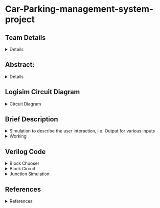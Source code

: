 # Car-Parking-management-system-project

## Team Details
<details>
<summary>Details</summary>
    
> Semester: 3rd Sem B. Tech. CSE
>Section: S1

* Member-1:Konatham Naga Mukesh,221CS132 ```konathamnagamukesh.221cs132.nitk.edu.in```
* Member-2:Lakkimsetti Sreayas,221CS134,```mrlakkimsettisreyas.221cs134@nitk.edu.in```
* Member-3:Tanay Shekokar,221CS159,```tanayshekokar.221cs159@nitk.edu.in```

</details>

## Abstract:
<details>
<summary>Details</summary>
With the growing issues of urbanization and limited parking resources, developing a user-friendly Parking Management System is critical. This project provides a comprehensive system that combines parking slot occupancy detection and real-time slot availability display, with the user experience and parking facility efficiency as the top priorities. This method aims to address frequent urban difficulties such as traffic congestion and long parking search periods, which annoy vehicle owners. By utilizing modern occupancy sensors, central control units, and digital displays, we hope to simplify the parking experience. It detects car presence reliably, updates real-time slot availability, and communicates this information to users, minimizing the time and effort required to find a parking spot. Our unique contribution is the seamless integration of these components, which improves customer pleasure while optimizing space utilization. The system keeps track of entry and exit times, which can be utilized for security and auditing. Furthermore, the obtained data can guide future improvements and data-driven decision-making.

Our Parking Management System, by focusing on improving user experience and facility management, provides a realistic answer to the issues faced by urban parking, ultimately leading to more efficient and user-centric urban transportation solutions.
</details>

## Logisim Circuit Diagram

<details>
<summary>Circuit Diagram</summary>

![image](https://github.com/nagamukesh/Car-Parking-management-system-project/assets/112798996/57034059-12f0-4148-b103-b06a6ab30bfd)

</details>


## Brief Description

<details>
<summary>Simulation to describe the user interaction, i.e. Output for various inputs</summary>
Let us say this is how the screen looks originally
    
![image](https://github.com/nagamukesh/Car-Parking-management-system-project/assets/112798996/76565e3f-5761-4bcb-bc99-0788351c73bb)


Each Block is given a button labeled 0,1,2... Depending on block number Over here, each block has 3 LEDs. If the LED is switched on, it means that a particular parking slot in that block is filled Looking at this diagram, the user can choose which block he wants to park in. NOTE: Junction 1 is the entrance. Let us say, the user wants to park in block 2 He presses the button for block 2.
![image](https://github.com/nagamukesh/Car-Parking-management-system-project/assets/112798996/4b575ae2-7cb5-4045-8e07-add99371f13e)


NOTE: Junction 1 is the entrance. Now, as we can see, the path to Junction2 is generated. At junction1, the north led is on, which means at junction1, the user must go straight. At junction 2, the west led is on, which means at junction 2, the user must go right. If the user follows the above instructions, he will reach the road from which he can enter the parking slot. Now, when the user enters the 3rd slot at block 2. The third sensor(clock), which is present at the entrance of the slot turns on. Which means, the person is going to enter that slot.

![image](https://github.com/nagamukesh/Car-Parking-management-system-project/assets/112798996/ba81b384-edf0-40fc-8a93-e4f9dcd8dcaf)


Now that this clock is turned on, the path towards block 2 disappears. Bcos the car will be parked in this slot now, and thus doesn't need the directions anymore. Once the car parks in that slot, he will cross the entrance of that slot. Thus, the sensor(clock) for that slot becomes 0 again.

![image](https://github.com/nagamukesh/Car-Parking-management-system-project/assets/112798996/4bcd3658-5490-4240-a59f-4a27f580cf7d)

As we can see,
Now, on the screen, we can see that the third slot of block 2 which was previously empty
is now full as displayed by the LED after the current user parked in that slot
Now, let us see what happens in the case of the next user
Let us say, the user presses the block2 button and releases it

![image](https://github.com/nagamukesh/Car-Parking-management-system-project/assets/112798996/b05b1c2c-d404-4a54-b7d2-e1a52c8a40d3)


even though there are no vacant parking slots
No path to that block will be shown bcos, that block has no vacant slots

So, the user must select another block
Let us assume the user chooses block 0 now
He presses and releases the button for block 0

![image](https://github.com/nagamukesh/Car-Parking-management-system-project/assets/112798996/75a871a3-6f8e-44b7-8311-7797a36e9278)


Now, the path for junction 0 is displayed as we can see from the code
Go straight from junction1
Go straight at junction2
Take a left at junction3
But, let us say, the user doesn't follow the path and goes to block 6
And parks in the first slot
Now, when the user enters the 1st slot at block6
The first sensor(clock), which is present at the entrance of the slot turns on
This means, the person is going to enter that slot

![image](https://github.com/nagamukesh/Car-Parking-management-system-project/assets/112798996/ef5d77c5-6366-41a7-810c-e294d3fcca59)


Now that this clock is turned on, the path towards block0 disappears
Bcos the car will be parked in this slot now, and thus doesn't need the directions
anymore
Once the car parks in that slot
He will cross the entrance of that slot
Thus, the sensor(clock) for that slot becomes 0 again

As we can see,
Now, on the screen, we can see that the first slot of block 6 which was previously empty
is now full as displayed by the LED after the current user parked in that slot
Now let us say, the car in the 2nd slot from block 1 is leaving
Bcos, the car is leaving, it passes through the entrance of that slot
So that sensor(clock) becomes 1

![image](https://github.com/nagamukesh/Car-Parking-management-system-project/assets/112798996/c7540a5d-5929-4425-a727-62e989de29b3)


Now when he leaves that slot,
The clock sensor becomes 0 again
![image](https://github.com/nagamukesh/Car-Parking-management-system-project/assets/112798996/a5f94374-2776-436a-927f-796796b0a17a)


As we can see,

The 2nd slot of block1, which was previously filled is now empty
Thus, there is a vacant spot available in block1 now
So, if the next user presses the block1 button, the path to block1 will be displayed

![image](https://github.com/nagamukesh/Car-Parking-management-system-project/assets/112798996/425d5f09-3126-47b0-b119-3361d023cae8)


The aforementioned scenario seamlessly amalgamates all potential possibilities and
eloquently articulates the ensuing outcomes therewithin.
And this thus, explains what the project does
We will soon explain the work in the next section

</details>


<details>
<summary>Working</summary>
<details>

<summary>Introduction</summary>
Let us go in sequential order, starting from pressing a button until parking in a slot
Where the work will be explained step by step,
and each component will be explained on its first occurrence based on the above-order

The user starts by pressing a button for a particular block
The way a button works it
When it is pressed, it is considered that the input is 1
The input for the next component will be the AND of the button input (which is 1) as long
as it is pressed and the availability of a free slot in that block
If a free slot is available, it returns 1, so when the button is pressed, the input will be 1&1
which is 1

![image](https://github.com/nagamukesh/Car-Parking-management-system-project/assets/112798996/e0ba9bb3-e699-499b-a70d-5ec4905e44e5)

As we can see, only 3 slots are filled as per the LEDs
This means a free slot is available
When the button is pressed, the output is 1

![image](https://github.com/nagamukesh/Car-Parking-management-system-project/assets/112798996/81c2b47b-bd46-498e-a035-32b181c6e745)


What will happen after this button press is that the path to this block will be displayed by
the junctions that are triggered by the 1 output that we get when the button is
pressed.

If no free slot is available, it returns 0, so when the button is pressed, the input will be 1&0
which is 0, i.e. there is no change in the circuit and input from this side will remain 0.
By default, the input from this block will be 0.

![image](https://github.com/nagamukesh/Car-Parking-management-system-project/assets/112798996/0effc873-0b22-47e5-bbdc-3cfc5c5ce425)

As we can see, bcos all 3 LEDs are blinking, no free slot is available, so even though the
the button is pressed, the output will be 0.
Bcos, there is no change in the output, pressing the button in this situation won't change
anything
Bcos this block is filled, a path to this block won't be shown
This input is connected to the BlockChooser
The input from Block i is connected to the ith port of BlockChooser
The Block Chooser will eventually return the BlockNumber of the most recent button
which is pressed.

![image](https://github.com/nagamukesh/Car-Parking-management-system-project/assets/112798996/56293da8-c787-418f-9dec-d96e69128c34)

How this works is
If button 2 was pressed, the input 2 becomes 1
And simultaneously the clock tick for each flipflop changes from 0 to 1
Bcos the OR gate whose output was initially 0
Returns 1 now
And the output for the flipflop connected to input 2, becomes 1

![image](https://github.com/nagamukesh/Car-Parking-management-system-project/assets/112798996/d4269b5b-47db-4000-ab51-b6a83051a8b8)


Now, bcos the clock is not ticking and is fixed at 1, even if the user presses multiple
buttons, only the 2nd flipflop output will be considered,
bcos until the next clock tick, the previous output will be displayed,
bcos the OR gate still remains at 1 for the added 1 input,
the clock tick doesn't change and is still at 1

![image](https://github.com/nagamukesh/Car-Parking-management-system-project/assets/112798996/ddf11210-50cc-49d2-9c0d-31d41cf87727)


Now, after the path is generated, which will be explained later
The user will leave,
So he is not pressing any button now
after releasing the buttons
The OR gate returns 0 bcos all inputs are 0
So the next clock tick is activated
So the previous input which is block 2 will be shown until another button is pressed

![image](https://github.com/nagamukesh/Car-Parking-management-system-project/assets/112798996/74f0bf4b-09fe-46e1-ac1f-8197f3115fe9)
</details>

<details>
<summary>Priority Encoder</summary>
8 outputs connected from 8 D flipflops corresponding to their 8 respective inputs as per
the above diagram will be taken as the corresponding inputs for the Priority Encoder
The Component marked Pri, is a Priority Encoder
Block 0 is input 0 in Pri
Block 1 is input 1 in Pri, and so on......
Note: Block 7 is a special button whose functionality will be explained later on
The Priority Encoder gives Block Number in binary form as output

As we can see, after pressing the button for Block2, The block number is 010 which is
the binary representation for Block2
Block2 will be the output until another clock tick/change, i.e. another button is
pressed, so the code will keep displaying the path for block2 until another button is
pressed (which will be button 7, the reason will be explained later)
Now, this output block number will be taken as input for Path Generator

![image](https://github.com/nagamukesh/Car-Parking-management-system-project/assets/112798996/0ea967e5-bcf8-4f55-9aa3-d4b87afc18bd)


</details>

<details>
<summary>Path Generator</summary>
The PathGenerator will give PathData as output which will be used by the junctions to
display the path, i.e. which direction to go towards at each potential junction the user will
encounter to go to that path.

![image](https://github.com/nagamukesh/Car-Parking-management-system-project/assets/112798996/c10fb0dd-707b-429f-9547-8e9ca188a41b)

This operation is performed using a multiplexer
The Input at port k will be the PathData for Block Number k
And the selected input will be block number
So, depending on the block number, the path is given
If the block number is 3, the PathData to reach Block 3 is an output
Same for all blocks.
This operation is performed using a multiplexer

Now, let me explain what PathData means and what each junction is supposed to do
and does for particular PathData. After doing so, I’ll explain the junction layout for the
above example.

The Path Generator will generate PathData to reach the particular Block Number
PathData is essentially an 8-bit data, which gives information that represents a path.

The first 2 bits represent the direction to take at the first encountered junction
The next 2 bits represent the direction to take at the second encountered junction
The next 2 bits represent the direction to take at the third encountered junction
And so on...
Note: At each junction,
We can extract the first 2 bits from PathData and call it direction
From the first 2 bits of PathData
11 represents the front direction
10 represents the left direction
01 represents the right direction
00 is used for termination
(bcos we don't want the user to take a U-turn to reach their block, we don't use 00 to
represent the back direction. And after we reached all necessary junctions, the remaining
PathData will be 00______, the reason will be explained later, so we do not want any more
junctions to display anything)
And left shift by 2, so that at the next junction, we can use the next 2 bits for direction
Let input direction signify the direction from which, each junction receives the input
With regards to input direction at the junction, let
00 represent south
01 represent west
10 represent east
11 represent north

Here is a truth table signifying which light (NORTH, SOUTH, EAST, or WEST) of the
junction must be displayed depending on the input direction and
Depending on the direction of encountering the junction and the direction displayed based
on the 2 data inputs, here is a truth table

![image](https://github.com/nagamukesh/Car-Parking-management-system-project/assets/112798996/8a2b2964-da17-4e98-a5ee-04cd748f1383)

In this direction, the input direction is 00, i.e. south
If the input is 11, we must go front from the south direction which signifies north, north light is on
If the Input is 10, we must go left from the south direction which signifies west, The west light is on
If the Input is 01, we must go right from the south direction which signifies east, The east light is on
If the input is 00, no light will be on

![image](https://github.com/nagamukesh/Car-Parking-management-system-project/assets/112798996/0173e79d-3a84-4172-8d41-b239b1ec74c6)

In this direction, the input direction is 11, i.e. north
If the input is 11, we must go front from the north direction which signifies south, the south light is
on
If the Input is 10, we must go left from the north direction which signifies east, The east light is on
If the Input is 01, we must go right from the north direction which signified west, The west light is on
If the input is 00, no light will be on

![image](https://github.com/nagamukesh/Car-Parking-management-system-project/assets/112798996/98ba5691-0520-4428-8872-7bcc4da4de4c)

In this direction, the input direction is 10, i.e. west
If the input is 11, we must go front from the west direction which signifies east, east light is on
If the Input is 10, we must go left from the west direction which signifies north, the north light is on
If the Input is 01, we must go right from the west direction which signified south, The south light is
on
If the input is 00, no light will be on

![image](https://github.com/nagamukesh/Car-Parking-management-system-project/assets/112798996/b87af889-1e24-4e8a-9391-d848b439cb0c)

In this direction, the input direction is 10, i.e. east
If the input is 11, we must go front from the east direction which signifies west, the west light is on
If the Input is 10, we must go left from the east direction which signifies south, The south light is on
If the Input is 01, we must go right from the east direction which signified north, The north light is on
If the input is 00, no light will be on
Let us assume the display is 0 when direction from path data is 00 to simplification
easier,
We can add each light with a display so that nothing is displayed when the display is 0
So dis= dir[0] & dir[1];

</details>

<details>
<summary>Truth Table</summary>
Here is a truth table signifying the same

![image](https://github.com/nagamukesh/Car-Parking-management-system-project/assets/112798996/dd9924f2-1ed3-4082-82f2-ecd63405d3f9)

Using the same conventions for north as 11, south as 00, east as 01 and west as 10
I want the Output Direction to be the input direction for the next junction
So, if there is a junction with multiple outputs, we know what is the input direction
for the next junction directly, so we do not need to initialize the Input Direction for further
junction except at Junction1 for the entrance
So the light that must be displayed must be reversed to the Output Direction
Therefore
North Light for Output Direction 00
South Light for Output Direction 11
East Light for Output direction 10
West Light for Output Direction 01
And I can decide whether the particular light must be output using this
assign NL = dis && (!OutputDir[1] && !OutputDir[0]);
assign SL = dis && (OutputDir[1] && OutputDir[0]);
assign EL = dis && (OutputDir[1] && !OutputDir[0]);
assign WL = dis && (!OutputDir[1] && OutputDir[0]);
If we don't encounter 00, dis will be 1
So the above and condition wont be affected

If we encounter a 00, no light is displayed
Cos all lights will give output 0 with dis as 0 in and gate
And, later on, we’ll see that if no light is displayed, the path is complete,
thus we need not display anything,
Thus the next junction need not display anything
so we can set the first two inputs of path data as 00 for the next junction
So that the next junction doesn't display anything

So truth table for Output Direction is opposite to the Light which should be shown
Truth Table for Output Direction

![image](https://github.com/nagamukesh/Car-Parking-management-system-project/assets/112798996/d3bed5cd-15b3-46f8-94d5-a23f3d1ad4eb)

</details>

<details>
<summary>K-Map</summary>
K-Map for OutputDir[1] is

![image](https://github.com/nagamukesh/Car-Parking-management-system-project/assets/112798996/9c18c71d-f476-4d38-8f5a-bfc09b7a8fe0)

Note: if dir is 10, dir[1] is 1 & dir[0] is 0
The function is
assign OutputDir[1] = (!dir[1] && !dir[0] && !InputDir[1])
|| (!dir[1] && dir[0] && !InputDir[0])
|| (dir[1] && dir[0] && InputDir[1])
|| (dir[1] && !dir[0] && InputDir[0]);

Based on how the function is,
We can use a multiplexer
So the effective code is
mux m1(!InputDir[1],!InputDir[0],InputDir[0],InputDir[1],dir,OutputDir[1]);

Similarly, for OutputDirection[0]
As per the truth table, the K-map is

![image](https://github.com/nagamukesh/Car-Parking-management-system-project/assets/112798996/ca2a2d55-dece-4614-9dc3-b0403a7b30f3)

function is
assign OutputDir[0] = (!dir[1] && !dir[0] && !InputDir[0])

|| (!dir[1] && dir[0] && InputDir[1])
|| (dir[1] && dir[0] && InputDir[0])
|| (dir[1] && !dir[0] && !InputDir[1]);

Based on how the function is,
We can use a multiplexer
So the effective code is
mux m2(!InputDir[0],InputDir[1],!InputDir[1],InputDir[0],dir,OutputDir[0]);

</details>

<details>
<summary>Path Display and Parking of the Car</summary>

After this, if the next junction is at the left
For the junction at the left
The code returns the shifted path data, after the left shift of 2
assign NewPath = PathData << 2;
Note that, each junction can receive input from only one direction.
We are doing so to optimize the project by the usage of a lesser number of
components.
To do so, we need to ensure that the chosen PathDatas adhere to the above
conditions.
So, what we do is, when we choose the path data, we ensure that, in every PathData,
if a junction is to be encountered, the path to that junction will be unique.
This means the input direction to that junction will be unique,
Therefore, only one input direction for each junction.
This is the path data for each block for the parking layout

![image](https://github.com/nagamukesh/Car-Parking-management-system-project/assets/112798996/ef93086d-707d-43ac-9747-31375d5a1d99)

And this is the parking layout:

![image](https://github.com/nagamukesh/Car-Parking-management-system-project/assets/112798996/f176ff00-1fd6-42e4-a841-71afbb1024dd)

Now for our layout
Junction 1 passes New Pathdata to Junction 2 from the south direction
If the north light is displayed, it means we are supposed to go to Junction 2
So the first 2 characters will remain the same in NewPath so for junction1
(We make the first 2 characters 00 if we are not supposed to go in that direction, in this
case, when North Light is 00)
Junction1 j1(InputDir,PathData,NL1,SL1,EL1,WL1,OutputDir1,NewPath1);
assign InputDir2 = OutputDir1;
assign PathData2[7] = NewPath1[7] && NL1;
assign PathData2[6] = NewPath1[6] && NL1;
assign PathData2[5:0] = NewPath1[5:0];

Junction 2 passes New Pathdata to Junction 3 from the west direction is east light is on
And Junction4 from the north direction if the north light is on
If East light is on, the next junction we must go to is Junction 3
So we can add the first two digits of NewPath of Junction3 with the East Light so that for
junction3, path data will give output based on the next two digits in Path data
Because we are doing and with east lights,
If the north light was switched on and the east light was switched off, we were not supposed
to go to junction3
So the NewPath for Junction3’s first 2 digits will be 00
This means, nothing will be displayed at Junction3
We similarly do the same with North Light for Junction4

Junction2 j2(InputDir2,PathData2,NL2,SL2,EL2,WL2,OutputDir2,NewPath2);
assign InputDir3 = OutputDir2;
assign PathData3[7] = NewPath2[7] && EL2;
assign PathData3[6] = NewPath2[6] && EL2;
assign PathData3[5:0] = NewPath2[5:0];
assign InputDir4 = OutputDir2;
assign PathData4[7] = NewPath2[7] && NL2;
assign PathData4[6] = NewPath2[6] && NL2;
assign PathData4[5:0] = NewPath2[5:0];

Junction 3 and 4 don't pass New Pathdata to any junction
So the code for them is
Junction3 j3(InputDir3,PathData3,NL3,SL3,EL3,WL3);
Junction4 j4(InputDir4,PathData4,NL4,SL4,EL4,WL4);

Let us assume the PathData is 11111000

![image](https://github.com/nagamukesh/Car-Parking-management-system-project/assets/112798996/9c08c88d-e4d1-41ac-af3f-8608aed66dcd)


In this case, the PathData to Block0 is 11111000
As we can see
We will encounter junction1 from the south, so the input direction is 00 and at junction1, we
consider the first 2 bits from PathData which are 11
Junction displays north light
After the left shift, the new path data is 11100000 for Junction 2
We will encounter junction2 from the south, so the input direction is 00 and at junction2, we
consider the first 2 bits from PathData which are 11
Junction displays north light
Because we chose north light
We pass data to junction 4 and 0s to junction 3
Due to this junction 3 doesn't display anything
After the left shift, the new path data is 10000000 for Junction 4
As we can see
We will encounter junction1 from the south, so the input direction is 00 and at junction1, we
consider the first 2 bits from PathData which are 10
Junction displays east light
There are no more junctions, so the code ends

Now, for the Car sensors,
Let us take an example
Now, when the user enters the 3rd slot at block2
The third sensor(clock), which is present at the entrance of the slot turns on
This means the person is going to enter that slot

![image](https://github.com/nagamukesh/Car-Parking-management-system-project/assets/112798996/73eeca26-5ae7-4577-885b-cb8b076e6712)


Now that this clock is turned on, the path towards block2 disappears
Bcos the car will be parked in this slot now, and thus doesnt need the directions
anymore
This is done by using button7 which will always display path 00000000 throught which
none of the junctions display anything
This button input is connected for port7 in block chooser
Button 7 is an xor gate to all 21 clocks
Earlier all clocks were 0, so 0 1s, even parity, so XOR returns 0
So button 7 is not chosen
NOTE: just saying button, but it is not realy a button
But when that clock is turned on while car is entering
1 clock shows 1, so 1 1 times, odd parity, so XOR returns 1
So button 7 is chosen, and as mentioned earlier, all junctions dont display anything
Once the car parks in that slot
He will cross the entrance of that slot
Thus, the sensor(clock) for that slot becomes 0 again

Button 7 is an xor gate to all 21 clocks
again all clocks were 0, so 0 1s, even parity, so XOR returns 0
So button 7 is not chosen
So as per the PathChooser code, the output is block7 for which all junctions still display
nothing

![image](https://github.com/nagamukesh/Car-Parking-management-system-project/assets/112798996/ae2fd992-acf7-4bc6-8065-1b8871b5adae)


As we can see,
Now, on the screen, we can see that the third slot of block 2 which was previously empty
is now full as displayed by the LED after the current user parked in that slot

</details>

</details>

## Verilog Code

<details>
<summary>Block Chooser</summary>

    
//NOTE: Input B7 will be XOR of all sensors(clocks) present for each slot
//The output block number will be the button number which is pressed last (when slot is empty, which is handled in logisim)
//Bk is actually is button pressed & if free slot is available(from BlockCircuit code)
//Note, simulation may not seem perfect since it is not that very feasible to simulate buttons through veriolog
```
module dflipflop (input D, input CKT, output reg Q);
    always @(posedge CKT) begin
        Q <= D;
    end
endmodule

module PriorityEncoder(i,y);
    input [7:0]i;
    output [2:0]y;

    assign y[2]=i[4] | i[5] | i[6] | i[7];
    assign y[1]=i[2] | i[3] | i[6] | i[7];
    assign y[0]=i[1] | i[3] | i[5] | i[7];

endmodule

module BlockChooser(B,F);
    input [7:0]B;
    wire CKT;
    wire [7:0]W;
    output [2:0]F;

    or O1(CKT,B[0],B[1],B[2],B[3],B[4],B[5],B[6],B[7]);
    
    dflipflop s0 (.D(B[0]), .CKT(CKT), .Q(W[0]));
    dflipflop s1 (.D(B[1]), .CKT(CKT), .Q(W[1]));
    dflipflop s2 (.D(B[2]), .CKT(CKT), .Q(W[2]));
    dflipflop s3 (.D(B[3]), .CKT(CKT), .Q(W[3]));
    dflipflop s4 (.D(B[4]), .CKT(CKT), .Q(W[4]));
    dflipflop s5 (.D(B[5]), .CKT(CKT), .Q(W[5]));
    dflipflop s6 (.D(B[6]), .CKT(CKT), .Q(W[6]));
    dflipflop s7 (.D(B[7]), .CKT(CKT), .Q(W[7]));
    
    PriorityEncoder p1(B,F);

endmodule


module BlockChooser_tb;

reg [7:0]B;
wire [2:0]F;

BlockChooser b1(B,F);

initial begin
    $dumpfile("BlockChooser.vcd");
    $dumpvars(0,BlockChooser_tb);
end
initial begin
    $display("|B0 |B1 |B2 |B3 |B4 |B5 |B6 |B7 | BlockNumber |");
    $monitor("| %b | %b | %b | %b | %b | %b | %b | %b |     %b     |",B[0],B[1],B[2],B[3],B[4],B[5],B[6],B[7],F);
    
    //Let B and be something intially
    B=8'b10000000;
    
    //let Button 5 be pressed now
    #110 B=8'b00100000;
    //button is released now

    //For a while no button is pressed 
    //But still, path to block 5 is shown

    //When car is parked, button 7 will get activated
    //Can be understood from logisim code
    //When car is entering, only 1 out of the 21 sensors(clocks) is 1 (odd parity, so xor gives 1 as output)
    //So the xor part will give output 1 which is button 7 
    //So button 7 is pressed technically
    //Once the car is parked
    //That sensor(clock) will return 0  
    //So xor of all will become 0 again, as 0 sensors are 1 (0 is even parity, so xor gives 0 as output)
    //So button is released again
    //And path to block 7, empty path is shown
    #170 B=8'b10000000;

    //let Button 1 be pressed now
    #210 B=8'b00000010;
    //button is released now
    
    //For a while no button is pressed 
    //But still, path to block 1 is shown

    //When car is parked, button 7 will get activated
    //Can be understood from logisim code
    //When car is entering, only 1 out of the 21 sensors(clocks) is 1 (odd parity, so xor gives 1 as output)
    //So the xor part will give output 1 which is button 7 
    //So button 7 is pressed technically
    //Once the car is parked
    //That sensor(clock) will return 0  
    //So xor of all will become 0 again, as 0 sensors are 1 (0 is even parity, so xor gives 0 as output)
    //So button is released again
    //And path to block 7, empty path is shown
    #270 B=8'b10000000;

end

initial #10000 $finish;
endmodule
```

</details>


<details>
<summary>Block Circuit</summary>

````
module dflipflop (input D, input CKT, output reg Q);
    always @(posedge CKT) begin
        Q <= D;
    end
endmodule

module block (input D1, input D2, input D3, input CKT1, input CKT2, input CKT3, output Q1, output Q2, output Q3, output Free);
    wire Q1_wire, Q2_wire, Q3_wire;
    
    dflipflop s1 (.D(D1), .CKT(CKT1), .Q(Q1_wire));
    dflipflop s2 (.D(D2), .CKT(CKT2), .Q(Q2_wire));
    dflipflop s3 (.D(D3), .CKT(CKT3), .Q(Q3_wire));
    
    assign Q1 = Q1_wire;
    assign Q2 = Q2_wire;
    assign Q3 = Q3_wire;

    nand m1(Free, Q1,Q2,Q3);
endmodule


module block_tb;

reg D1,D2,D3,CKT1=0,CKT2=0,CKT3=0;
wire Q1,Q2,Q3,free;
block d(D1,D2,D3,CKT1,CKT2,CKT3,Q1,Q2,Q3,free);

always begin
    CKT1=~CKT1;
    #10;
end

always begin
    CKT2=~CKT2;
    #20;
end

always begin
    CKT3=~CKT3;
    #30;
end

initial begin
    $dumpfile("block.vcd");
    $dumpvars(0,block_tb);
end
initial begin
    $display("|Q1 |Q2 |Q3 |Free?|");
    $monitor("| %b | %b | %b |  %b  |",Q1,Q2,Q3,free);
    D1=1'b0;D2=1'b0;D3=1'b0;
    
    #20 D1=1'b1;
    #40 D2=1'b1;
    #60 D3=1'b1;
    #80 D1=1'b0;
    #100 D1=1'b1;
    #120 D1=1'b0;
    #140 D3=1'b0;
    #160 D2=1'b0;
end

initial #5000 $finish;
    
endmodule
</details>

<details>
<summary>Junction Code</summary>
module mux(a,b,c,d,sel,out);   // 4*1 mux

input a,b,c,d;
input [1:0]sel;
output out;

assign out = (!sel[1] && !sel[0] && a)
                || (!sel[1] && sel[0] && b)
                || (sel[1] && !sel[0] && c)
                || (sel[1] && sel[0] && d);

endmodule


module Junction4(InputDir,PathData,NL,SL,EL,WL);
    input [1:0]InputDir;
    output [1:0]OutputDir;
    input [7:0]PathData;
    output [7:0]NewPath;
    output NL,SL,EL,WL;

    wire [1:0]dir;
    assign dir = PathData[7:6];

    wire dis;
    assign dis = dir[0] || dir[1];

    mux m1(!InputDir[1],!InputDir[0],InputDir[0],InputDir[1],dir,OutputDir[1]);
    mux m2(!InputDir[0],InputDir[1],!InputDir[1],InputDir[0],dir,OutputDir[0]);
   

    assign NL = dis && (!OutputDir[1] && !OutputDir[0]);
    assign SL = dis && (OutputDir[1] && OutputDir[0]);
    assign EL = dis && (OutputDir[1] && !OutputDir[0]);
    assign WL = dis && (!OutputDir[1] && OutputDir[0]);

    assign NewPath = PathData << 2;


endmodule


module Junction4_tb;

    reg [1:0] InputDir;
    reg [7:0] PathData;
    wire NL, SL, EL, WL;
    wire [1:0] OutputDir;

    Junction4 uut (InputDir,PathData,NL,SL,EL,WL);


    initial begin
        $dumpfile("Junction4.vcd");
        $dumpvars(0, Junction4_tb);

        $display("--------------------------------------------------");
        $display("| InputDir | PathData    | NL  | SL  | EL  | WL  |");
        $display("--------------------------------------------------");
        $monitor("|    %b    |   %b  |  %b  |  %b  |  %b  |  %b  |",
                 InputDir, PathData, NL, SL, EL, WL);

        
        InputDir = 2'b00;
        PathData = 8'b00000000;
        #10 PathData = 8'b01000000;
        #20 PathData = 8'b10000000;
        #30 PathData = 8'b11000000;
        
        #40
        InputDir = 2'b11;
        PathData = 8'b00000000;
        #50 PathData = 8'b01000000;
        #60 PathData = 8'b10000000;
        #70 PathData = 8'b11000000;
        
        #80
        InputDir = 2'b01;
        PathData = 8'b00000000;
        #90 PathData = 8'b01000000;
        #100 PathData = 8'b10000000;
        #110 PathData = 8'b11000000;
        
        #120
        InputDir = 2'b10;
        PathData = 8'b00000000;
        #130 PathData = 8'b01000000;
        #140 PathData = 8'b10000000;
        #150 PathData = 8'b11000000;
        
        #1000 $display("--------------------------------------------------");

    end
endmodule

````

</details>


<details>
<summary>Junction Simulation</summary>

````

//We choose path data such that there is only one unique input direction to each junction
// Eg. The only path to Junction3 is 1101, 11 at Junction1 and 01 at Junction2
// Junction3 can only recieve input from Junction2

//Block input will be given from the Button code

module Display(Block,PathData,NL1,SL1,EL1,WL1,NL2,SL2,EL2,WL2,NL3,SL3,EL3,WL3,NL4,SL4,EL4,WL4);

    input [2:0]Block;
    wire [1:0]InputDir;
    output [7:0]PathData;

    assign InputDir=2'b00;
    PathFinder m1(Block,PathData);

    output NL1,SL1,EL1,WL1,NL2,SL2,EL2,WL2,NL3,SL3,EL3,WL3,NL4,SL4,EL4,WL4;
   
    wire [1:0]InputDir2,InputDir3,InputDir4;
    wire [1:0]OutputDir1,OutputDir2;
    wire [7:0]NewPath1,NewPath2;
    wire [7:0]PathData2,PathData3,PathData4;
   
    Junction1 j1(InputDir,PathData,NL1,SL1,EL1,WL1,OutputDir1,NewPath1);
    assign InputDir2 = OutputDir1;
    assign PathData2[7] = NewPath1[7] && NL1;
    assign PathData2[6] = NewPath1[6] && NL1;
    assign PathData2[5:0] = NewPath1[5:0];
   
    Junction2 j2(InputDir2,PathData2,NL2,SL2,EL2,WL2,OutputDir2,NewPath2);
    assign InputDir3 = OutputDir2;
    assign PathData3[7] = NewPath2[7] && EL2;
    assign PathData3[6] = NewPath2[6] && EL2;
    assign PathData3[5:0] = NewPath2[5:0];
    assign InputDir4 = OutputDir2;
    assign PathData4[7] = NewPath2[7] && NL2;
    assign PathData4[6] = NewPath2[6] && NL2;
    assign PathData4[5:0] = NewPath2[5:0];
   
    Junction3 j3(InputDir3,PathData3,NL3,SL3,EL3,WL3);
    Junction4 j4(InputDir4,PathData4,NL4,SL4,EL4,WL4);
   
endmodule

//Multiplexer for each out index required for PathFinder
module mux1(a,i0,i1,i2,i3,i4,i5,i6,i7,o);

input [2:0]a;
input i0,i1,i2,i3,i4,i5,i6,i7;
output o;

assign o = (!a[2] && !a[1] && !a[0] && i0) ||
   (!a[2] && !a[1] && a[0] && i1) ||
   (!a[2] && a[1] && !a[0] && i2) ||
   (!a[2] && a[1] && a[0] && i3) ||
   (a[2] && !a[1] && !a[0] && i4) ||
   (a[2] && !a[1] && a[0] && i5) ||
   (a[2] && a[1] && !a[0] && i6) ||
   (a[2] && a[1] && a[0] && i7);

endmodule


module PathFinder(a,out);        //Like 8*1 mux

input [2:0]a;
output [7:0]out;
wire [7:0]a0,a1,a2,a3,a4,a5,a6,a7;

assign a0=8'b11111000;
assign a1=8'b11110000;
assign a2=8'b11010000;
assign a3=8'b11011100;
assign a4=8'b11000000;
assign a5=8'b11010000;
assign a6=8'b11010100;
assign a7=8'b00000000;

mux1 m7(a,a0[7],a1[7],a2[7],a3[7],a4[7],a5[7],a6[7],a7[7],out[7]);
mux1 m6(a,a0[6],a1[6],a2[6],a3[6],a4[6],a5[6],a6[6],a7[6],out[6]);
mux1 m5(a,a0[5],a1[5],a2[5],a3[5],a4[5],a5[5],a6[5],a7[5],out[5]);
mux1 m4(a,a0[4],a1[4],a2[4],a3[4],a4[4],a5[4],a6[4],a7[4],out[4]);
mux1 m3(a,a0[3],a1[3],a2[3],a3[3],a4[3],a5[3],a6[3],a7[3],out[3]);
mux1 m2(a,a0[2],a1[2],a2[2],a3[2],a4[2],a5[2],a6[2],a7[2],out[2]);
   
assign out[1]=1'b0;
assign out[0]=1'b0;


endmodule



module mux(a,b,c,d,sel,out);   // 4*1 mux

input a,b,c,d;
input [1:0]sel;
output out;

assign out = (!sel[1] && !sel[0] && a)
                || (!sel[1] && sel[0] && b)
                || (sel[1] && !sel[0] && c)
                || (sel[1] && sel[0] && d);

endmodule


module Junction1(InputDir,PathData,NL,SL,EL,WL,OutputDir,NewPath);
    input [1:0]InputDir;
    output [1:0]OutputDir;
    input [7:0]PathData;
    output [7:0]NewPath;
    output NL,SL,EL,WL;

    wire [1:0]dir;
    assign dir = PathData[7:6];

    wire dis;
    assign dis = dir[0] || dir[1];

    mux m1(!InputDir[1],!InputDir[0],InputDir[0],InputDir[1],dir,OutputDir[1]);
    mux m2(!InputDir[0],InputDir[1],!InputDir[1],InputDir[0],dir,OutputDir[0]);
   

    assign NL = dis && (!OutputDir[1] && !OutputDir[0]);
    assign SL = dis && (OutputDir[1] && OutputDir[0]);
    assign EL = dis && (OutputDir[1] && !OutputDir[0]);
    assign WL = dis && (!OutputDir[1] && OutputDir[0]);

    assign NewPath = PathData << 2;

endmodule

module Junction2(InputDir,PathData,NL,SL,EL,WL,OutputDir,NewPath);
    input [1:0]InputDir;
    output [1:0]OutputDir;
    input [7:0]PathData;
    output [7:0]NewPath;
    output NL,SL,EL,WL;

    wire [1:0]dir;
    assign dir = PathData[7:6];

    wire dis;
    assign dis = dir[0] || dir[1];

    mux m1(!InputDir[1],!InputDir[0],InputDir[0],InputDir[1],dir,OutputDir[1]);
    mux m2(!InputDir[0],InputDir[1],!InputDir[1],InputDir[0],dir,OutputDir[0]);
   

    assign NL = dis && (!OutputDir[1] && !OutputDir[0]);
    assign SL = dis && (OutputDir[1] && OutputDir[0]);
    assign EL = dis && (OutputDir[1] && !OutputDir[0]);
    assign WL = dis && (!OutputDir[1] && OutputDir[0]);

    assign NewPath = PathData << 2;

endmodule


module Junction3(InputDir,PathData,NL,SL,EL,WL);
    input [1:0]InputDir;
    output [1:0]OutputDir;
    input [7:0]PathData;
    output [7:0]NewPath;
    output NL,SL,EL,WL;

    wire [1:0]dir;
    assign dir = PathData[7:6];

    wire dis;
    assign dis = dir[0] || dir[1];
   
    mux m1(!InputDir[1],!InputDir[0],InputDir[0],InputDir[1],dir,OutputDir[1]);
    mux m2(!InputDir[0],InputDir[1],!InputDir[1],InputDir[0],dir,OutputDir[0]);
   

    assign NL = dis && (!OutputDir[1] && !OutputDir[0]);
    assign SL = dis && (OutputDir[1] && OutputDir[0]);
    assign EL = dis && (OutputDir[1] && !OutputDir[0]);
    assign WL = dis && (!OutputDir[1] && OutputDir[0]);

    assign NewPath = PathData << 2;


endmodule


module Junction4(InputDir,PathData,NL,SL,EL,WL);
    input [1:0]InputDir;
    output [1:0]OutputDir;
    input [7:0]PathData;
    output [7:0]NewPath;
    output NL,SL,EL,WL;

    wire [1:0]dir;
    assign dir = PathData[7:6];

    wire dis;
    assign dis = dir[0] || dir[1];

    mux m1(!InputDir[1],!InputDir[0],InputDir[0],InputDir[1],dir,OutputDir[1]);
    mux m2(!InputDir[0],InputDir[1],!InputDir[1],InputDir[0],dir,OutputDir[0]);
   

    assign NL = dis && (!OutputDir[1] && !OutputDir[0]);
    assign SL = dis && (OutputDir[1] && OutputDir[0]);
    assign EL = dis && (OutputDir[1] && !OutputDir[0]);
    assign WL = dis && (!OutputDir[1] && OutputDir[0]);

    assign NewPath = PathData << 2;


endmodule




module Display_tb;

    reg [2:0] Block;
wire [7:0] PathData;
    wire NL1, SL1, EL1, WL1;
    wire NL2, SL2, EL2, WL2;
    wire NL3, SL3, EL3, WL3;
    wire NL4, SL4, EL4, WL4;
   
    Display d1(Block,PathData,NL1,SL1,EL1,WL1,NL2,SL2,EL2,WL2,NL3,SL3,EL3,WL3,NL4,SL4,EL4,WL4);
   
    initial begin
        $dumpfile("Display.vcd");
        $dumpvars(0, Display_tb);

        $display("--------------------------------------------------------------------------------------------------------------------");
        $display("| Block | PathData | NL1 | SL1 | EL1 | WL1 | NL2 | SL2 | EL2 | WL2 | NL3 | SL3 | EL3 | WL3 | NL4 | SL4 | EL4 | WL4 |");
        $display("--------------------------------------------------------------------------------------------------------------------");
        $monitor("|  %b  | %b |  %b  |  %b  |  %b  |  %b  |  %b  |  %b  |  %b  |  %b  |  %b  |  %b  |  %b  |  %b  |  %b  |  %b  |  %b  |  %b  |",
                 Block, PathData, NL1, SL1, EL1, WL1, NL2, SL2, EL2, WL2, NL3, SL3, EL3, WL3, NL4, SL4, EL4, WL4);
       
Block=3'b000;
        repeat(7)
    begin
    #10 Block= Block + 3'b001;
   end
       
       
        #1000 $display("--------------------------------------------------------------------------------------------------------------------");

    end
endmodule

````

</details>

## References

<details>
<summary>References</summary>

* Morris Mano, Digital Logic and Computer Design
* https://www.flashparking.com/blog/what-is-an-automated-parkingsystem/
* www.wayleadr.com
* https://www.slideshare.net
* Sunggu Lee, Advanced Digital Logic Design: Using VHDL, State Machines, and Synthesis for FPGAs

</details>
















